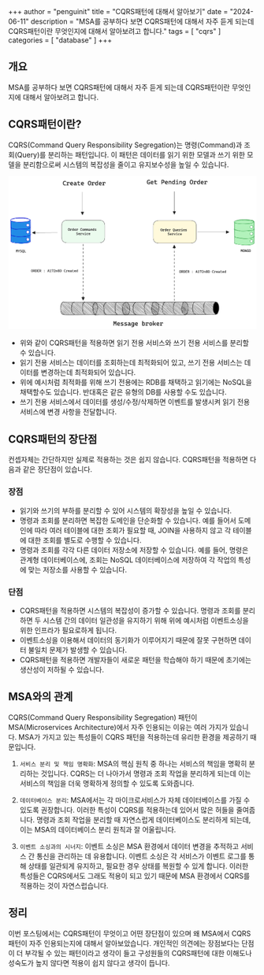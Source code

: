 +++
author = "penguinit"
title = "CQRS패턴에 대해서 알아보기"
date = "2024-06-11"
description = "MSA를 공부하다 보면 CQRS패턴에 대해서 자주 듣게 되는데 CQRS패턴이란 무엇인지에 대해서 알아보려고 합니다."
tags = [
"cqrs"
]
categories = [
"database"
]
+++

## 개요
MSA를 공부하다 보면 CQRS패턴에 대해서 자주 듣게 되는데 CQRS패턴이란 무엇인지에 대해서 알아보려고 합니다.

## CQRS패턴이란?
CQRS(Command Query Responsibility Segregation)는 명령(Command)과 조회(Query)를 분리하는 패턴입니다. 이 패턴은 데이터를 읽기 위한 모델과 쓰기 위한 모델을 분리함으로써 시스템의 복잡성을 줄이고 유지보수성을 높일 수 있습니다.

![img.png](image/image1.png)

- 위와 같이 CQRS패턴을 적용하면 읽기 전용 서비스와 쓰기 전용 서비스를 분리할 수 있습니다.
- 읽기 전용 서비스는 데이터를 조회하는데 최적화되어 있고, 쓰기 전용 서비스는 데이터를 변경하는데 최적화되어 있습니다.
- 위에 예시처럼 최적화를 위해 쓰기 전용에는 RDB를 채택하고 읽기에는 NoSQL을 채택할수도 있습니다. 반대혹은 같은 유형의 DB를 사용할 수도 있습니다.
- 쓰기 전용 서비스에서 데이터를 생성/수정/삭제하면 이벤트를 발생시켜 읽기 전용 서비스에 변경 사항을 전달합니다.

## CQRS패턴의 장단점
컨셉자체는 간단하지만 실제로 적용하는 것은 쉽지 않습니다. CQRS패턴을 적용하면 다음과 같은 장단점이 있습니다.

### 장점
- 읽기와 쓰기의 부하를 분리할 수 있어 시스템의 확장성을 높일 수 있습니다.
- 명령과 조회를 분리하면 복잡한 도메인을 단순화할 수 있습니다. 예를 들어서 도메인에 따라 여러 테이블에 대한 조회가 필요할 때, JOIN을 사용하지 않고 각 테이블에 대한 조회를 별도로 수행할 수 있습니다.
- 명령과 조회를 각각 다른 데이터 저장소에 저장할 수 있습니다. 예를 들어, 명령은 관계형 데이터베이스에, 조회는 NoSQL 데이터베이스에 저장하여 각 작업의 특성에 맞는 저장소를 사용할 수 있습니다. 

### 단점
- CQRS패턴을 적용하면 시스템의 복잡성이 증가할 수 있습니다. 명령과 조회를 분리하면 두 시스템 간의 데이터 일관성을 유지하기 위해 위에 예시처럼 이벤트소싱을 위한 인프라가 필요로하게 됩니다.
- 이벤트소싱을 이용해서 데이터의 동기화가 이루어지기 때문에 잘못 구현하면 데이터 불일치 문제가 발생할 수 있습니다.
- CQRS패턴을 적용하면 개발자들이 새로운 패턴을 학습해야 하기 때문에 초기에는 생산성이 저하될 수 있습니다.

## MSA와의 관계
CQRS(Command Query Responsibility Segregation) 패턴이 MSA(Microservices Architecture)에서 자주 인용되는 이유는 여러 가지가 있습니다. MSA가 가지고 있는 특성들이 CQRS 패턴을 적용하는데 유리한 환경을 제공하기 때문입니다.

1. `서비스 분리 및 책임 명확화`: MSA의 핵심 원칙 중 하나는 서비스의 책임을 명확히 분리하는 것입니다. CQRS는 더 나아가서 명령과 조회 작업을 분리하게 되는데 이는 서비스의 책임을 더욱 명확하게 정의할 수 있도록 도와줍니다.

2. `데이터베이스 분리`: MSA에서는 각 마이크로서비스가 자체 데이터베이스를 가질 수 있도록 권장합니다. 이러한 특성이 CQRS를 적용하는데 있어서 많은 허들을 줄여줍니다. 명령과 조회 작업을 분리할 때 자연스럽게 데이터베이스도 분리하게 되는데, 이는 MSA의 데이터베이스 분리 원칙과 잘 어울립니다.

3. `이벤트 소싱과의 시너지`: 이벤트 소싱은 MSA 환경에서 데이터 변경을 추적하고 서비스 간 통신을 관리하는 데 유용합니다. 이벤트 소싱은 각 서비스가 이벤트 로그를 통해 상태를 일관되게 유지하고, 필요한 경우 상태를 복원할 수 있게 합니다. 이러한 특성들은 CQRS에서도 그래도 적용이 되고 있기 때문에 MSA 환경에서 CQRS를 적용하는 것이 자연스럽습니다.

## 정리
이번 포스팅에서는 CQRS패턴이 무엇이고 어떤 장단점이 있으며 왜 MSA에서 CQRS패턴이 자주 인용되는지에 대해서 알아보았습니다. 개인적인 의견에는 장점보다는 단점이 더 부각될 수 있는 패턴이라고 생각이 들고 구성원들의 CQRS패턴에 대한 이해도나 성숙도가 높지 않다면 적용이 쉽지 않다고 생각이 듭니다.
